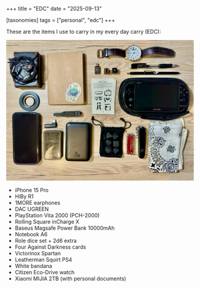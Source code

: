 +++
title = "EDC"
date = "2025-09-13"

[taxonomies]
tags = ["personal", "edc"]
+++

These are the items I use to carry in my every day carry (EDC):

![EDC](edc.jpg)

- iPhone 15 Pro
- HiBy R1
- 1MORE earphones
- DAC UGREEN
- PlayStation Vita 2000 (PCH-2000)
- Rolling Square inCharge X
- Baseus Magsafe Power Bank 10000mAh
- Notebook A6
- Role dice set + 2d6 extra
- Four Against Darkness cards
- Victorinox Spartan
- Leatherman Squirt PS4
- White bandana
- Citizen Eco-Drive watch
- Xiaomi MIJIA 2TB (with personal documents)
